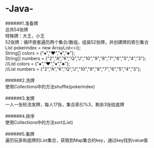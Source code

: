 # -Java-
######1.准备牌<br>
总共54张牌<br>
特殊牌：大王，小王<br>
52张牌：循环嵌套遍历两个集合/数组，组装52张牌，并创建牌的索引集合<br>
List<Integer> pokerindex = new ArrayList<>();<br>
String[] colors = {"♠","♥","♦","♣"};<br>
String[] numbers = {"2","A","K","Q","J","10","9","8","7","6","5","4","3"};<br>
//List<String> colors = {"♠","♥","♦","♣"};<br>
//List<String> numbers = {"2","A","K","Q","J","10","9","8","7","6","5","4","3"};<br><br>
######2.洗牌<br>
使用Collections中的方法shuffle(pokerindex)<br><br>
######3.发牌<br>
一人一张轮流发牌，每人17张，集合索引%3，剩余3张给底牌<br><br>
######4.排序<br>
使用Collections中的方法sort(List)<br><br>
######5.看牌<br>
遍历玩家和底牌的List集合，获取到Map集合的key，通过key找到value值



